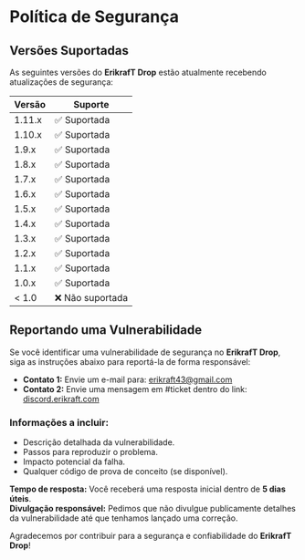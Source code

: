 # Política de Segurança

## Versões Suportadas

As seguintes versões do **ErikrafT Drop** estão atualmente recebendo atualizações de segurança:

| Versão | Suporte         |
| ------ | --------------- |
| 1.11.x | ✅ Suportada     |
| 1.10.x | ✅ Suportada     |
| 1.9.x  | ✅ Suportada     |
| 1.8.x  | ✅ Suportada     |
| 1.7.x  | ✅ Suportada     |
| 1.6.x  | ✅ Suportada     |
| 1.5.x  | ✅ Suportada     |
| 1.4.x  | ✅ Suportada     |
| 1.3.x  | ✅ Suportada     |
| 1.2.x  | ✅ Suportada     |
| 1.1.x  | ✅ Suportada     |
| 1.0.x  | ✅ Suportada     |
| < 1.0  | ❌ Não suportada |

## Reportando uma Vulnerabilidade

Se você identificar uma vulnerabilidade de segurança no **ErikrafT Drop**, siga as instruções abaixo para reportá-la de forma responsável:

* **Contato 1:** Envie um e-mail para: [erikraft43@gmail.com](mailto:erikraft43@gmail.com)  
* **Contato 2:** Envie uma mensagem em #ticket dentro do link: [discord.erikraft.com](https://discord.erikraft.com/)

### Informações a incluir:
- Descrição detalhada da vulnerabilidade.
- Passos para reproduzir o problema.
- Impacto potencial da falha.
- Qualquer código de prova de conceito (se disponível).

**Tempo de resposta:** Você receberá uma resposta inicial dentro de **5 dias úteis**.  
**Divulgação responsável:** Pedimos que não divulgue publicamente detalhes da vulnerabilidade até que tenhamos lançado uma correção.

Agradecemos por contribuir para a segurança e confiabilidade do **ErikrafT Drop**!
